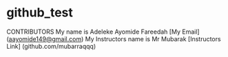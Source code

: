 # github_test
CONTRIBUTORS
My name is Adeleke Ayomide Fareedah
[My Email] (aayomide149@gmail.com)
My Instructors name is Mr Mubarak
[Instructors Link] (github.com/mubarraqqq)
